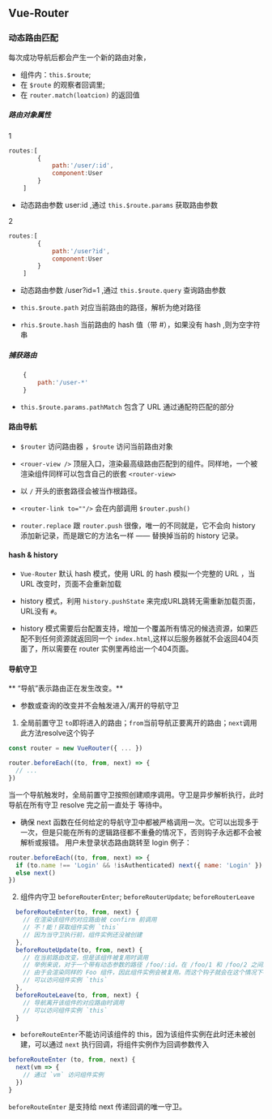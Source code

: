 ## Vue-Router 

### 动态路由匹配

每次成功导航后都会产生一个新的路由对象，

- 组件内：`this.$route`; 
- 在 `$route` 的观察者回调里; 
- 在 `router.match(loatcion)` 的返回值

##### 路由对象属性

1 
```js
routes:[
		{
			path:'/user/:id',
			component:User
		}
	]
```
* 动态路由参数 user:id ,通过 `this.$route.params` 获取路由参数

2 
```js
routes:[
		{
			path:'/user?id',
			component:User
		}
	]
```
* 动态路由参数 /user?id=1 ,通过 `this.$route.query` 查询路由参数


* `this.$route.path` 对应当前路由的路径，解析为绝对路径

* `rhis.$route.hash` 当前路由的 hash 值（带 #），如果没有 hash ,则为空字符串

##### 捕获路由
```js
	{
		path:'/user-*'
	}
```
* `this.$route.params.pathMatch` 包含了 URL 通过通配符匹配的部分


#### 路由导航

* `$router` 访问路由器 ，`$route` 访问当前路由对象

* `<rouer-view />` 顶层入口，渲染最高级路由匹配到的组件。同样地，一个被渲染组件同样可以包含自己的嵌套 `<router-view>`

* 以 `/` 开头的嵌套路径会被当作根路径。

* `<router-link to=""/>` 会在内部调用 `$router.push()`

* `router.replace` 跟 `router.push` 很像，唯一的不同就是，它不会向 history 添加新记录，而是跟它的方法名一样 —— 替换掉当前的 history 记录。


#### hash & history

* `Vue-Router` 默认 hash 模式，使用 URL 的 hash 模拟一个完整的 URL ，当 URL 改变时，页面不会重新加载

* history 模式，利用 `history.pushState` 来完成URL跳转无需重新加载页面，URL没有 `#`。

* history 模式需要后台配置支持，增加一个覆盖所有情况的候选资源，如果匹配不到任何资源就返回同一个 `index.html`,这样以后服务器就不会返回404页面了，所以需要在 router 实例里再给出一个404页面。

#### 导航守卫
** “导航”表示路由正在发生改变。**
* 参数或查询的改变并不会触发进入/离开的导航守卫

1. 全局前置守卫
`to`即将进入的路由；`from`当前导航正要离开的路由；`next`调用此方法resolve这个钩子
```js
const router = new VueRouter({ ... })

router.beforeEach((to, from, next) => {
  // ...
})
```
当一个导航触发时，全局前置守卫按照创建顺序调用。守卫是异步解析执行，此时导航在所有守卫 resolve 完之前一直处于 等待中。

* 确保 next 函数在任何给定的导航守卫中都被严格调用一次。它可以出现多于一次，但是只能在所有的逻辑路径都不重叠的情况下，否则钩子永远都不会被解析或报错。
用户未登录状态路由跳转至 login 例子：
```js
router.beforeEach((to, from, next) => {
  if (to.name !== 'Login' && !isAuthenticated) next({ name: 'Login' })
  else next()
})
```
2. 组件内守卫
`beforeRouterEnter`; `beforeRouterUpdate`; `beforeRouterLeave`
```js
  beforeRouteEnter(to, from, next) {
    // 在渲染该组件的对应路由被 confirm 前调用
    // 不！能！获取组件实例 `this`
    // 因为当守卫执行前，组件实例还没被创建
  },
  beforeRouteUpdate(to, from, next) {
    // 在当前路由改变，但是该组件被复用时调用
    // 举例来说，对于一个带有动态参数的路径 /foo/:id，在 /foo/1 和 /foo/2 之间跳转的时候，
    // 由于会渲染同样的 Foo 组件，因此组件实例会被复用。而这个钩子就会在这个情况下被调用。
    // 可以访问组件实例 `this`
  },
  beforeRouteLeave(to, from, next) {
    // 导航离开该组件的对应路由时调用
    // 可以访问组件实例 `this`
  }
```
* `beforeRouteEnter`不能访问该组件的 this，因为该组件实例在此时还未被创建，可以通过 `next` 执行回调，将组件实例作为回调参数传入
```js
beforeRouteEnter (to, from, next) {
  next(vm => {
    // 通过 `vm` 访问组件实例
  })
}
```
`beforeRouteEnter` 是支持给 next 传递回调的唯一守卫。





